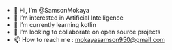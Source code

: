 - 👋 Hi, I’m @SamsonMokaya
- 👀 I’m interested in Artificial Intelligence
- 🌱 I’m currently learning kotlin 
- 💞️ I’m looking to collaborate on open source projects
- 📫 How to reach me : mokayasamson950@gmail.com

<!---
SamsonMokaya/SamsonMokaya is a ✨ special ✨ repository because its `README.md` (this file) appears on your GitHub profile.
You can click the Preview link to take a look at your changes.
--->
